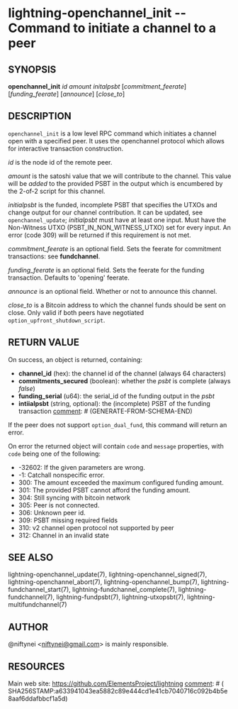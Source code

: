 lightning-openchannel\_init -- Command to initiate a channel to a peer
=====================================================================

SYNOPSIS
--------

**openchannel_init** *id* *amount* *initalpsbt* \[*commitment_feerate*\] \[*funding_feerate*\] \[*announce*\] \[*close_to*\]

DESCRIPTION
-----------

`openchannel_init` is a low level RPC command which initiates a channel
open with a specified peer. It uses the openchannel protocol
which allows for interactive transaction construction.

*id* is the node id of the remote peer.

*amount* is the satoshi value that we will contribute to the channel.
This value will be _added_ to the provided PSBT in the output which is
encumbered by the 2-of-2 script for this channel.

*initialpsbt* is the funded, incomplete PSBT that specifies the UTXOs and
change output for our channel contribution. It can be updated,
see `openchannel_update`; *initialpsbt* must have at least one input.
Must have the Non-Witness UTXO (PSBT\_IN\_NON\_WITNESS\_UTXO) set for
every input. An error (code 309) will be returned if this requirement
is not met.

*commitment_feerate* is an optional field. Sets the feerate for
commitment transactions: see **fundchannel**.

*funding_feerate* is an optional field. Sets the feerate for the
funding transaction. Defaults to 'opening' feerate.

*announce* is an optional field. Whether or not to announce this channel.

*close_to* is a Bitcoin address to which the channel funds should be
sent on close. Only valid if both peers have negotiated
`option_upfront_shutdown_script`.


RETURN VALUE
------------

[comment]: # (GENERATE-FROM-SCHEMA-START)
On success, an object is returned, containing:
- **channel_id** (hex): the channel id of the channel (always 64 characters)
- **commitments_secured** (boolean): whether the *psbt* is complete (always *false*)
- **funding_serial** (u64): the serial_id of the funding output in the *psbt*
- **intiialpsbt** (string, optional): the (incomplete) PSBT of the funding transaction
[comment]: # (GENERATE-FROM-SCHEMA-END)

If the peer does not support `option_dual_fund`, this command
will return an error.

On error the returned object will contain `code` and `message` properties,
with `code` being one of the following:

- -32602: If the given parameters are wrong.
- -1: Catchall nonspecific error.
- 300: The amount exceeded the maximum configured funding amount.
- 301: The provided PSBT cannot afford the funding amount.
- 304: Still syncing with bitcoin network
- 305: Peer is not connected.
- 306: Unknown peer id.
- 309: PSBT missing required fields
- 310: v2 channel open protocol not supported by peer
- 312: Channel in an invalid state

SEE ALSO
--------

lightning-openchannel\_update(7), lightning-openchannel\_signed(7),
lightning-openchannel\_abort(7), lightning-openchannel\_bump(7),
lightning-fundchannel\_start(7),
lightning-fundchannel\_complete(7), lightning-fundchannel(7),
lightning-fundpsbt(7), lightning-utxopsbt(7), lightning-multifundchannel(7)

AUTHOR
------

@niftynei <<niftynei@gmail.com>> is mainly responsible.

RESOURCES
---------

Main web site: <https://github.com/ElementsProject/lightning>
[comment]: # ( SHA256STAMP:a633941043ea5882c89e444cd1e41cb7040716c092b4b5e8aaf6ddafbbcf1a5d)
